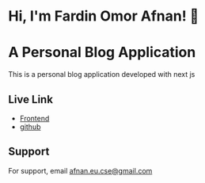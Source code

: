# Hi, I'm Fardin Omor Afnan! 👋

# A Personal Blog Application

This is a personal blog application developed with next js

## Live Link

-   [Frontend](https://cms-blog-six-sooty.vercel.app/)
-   [github](https://github.com/FardinOA/cms_blog)

## Support

For support, email afnan.eu.cse@gmail.com
